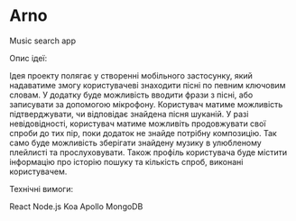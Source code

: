 # Arno
 Music search app

Опис ідеї:

Ідея проекту полягає у створенні мобільного застосунку, який надаватиме змогу користувачеві знаходити пісні по певним ключовим словам. У додатку буде можливість вводити фрази з пісні, або записувати за допомогою мікрофону. Користувач матиме можливість підтверджувати, чи відповідає знайдена пісня шуканій. У разі невідовідності, користувач матиме можливіть продовжувати свої спроби до тих пір,  поки додаток не знайде потрібну композицію. Так само буде можливість зберігати знайдену музику в улюбленому плейлисті та прослуховувати. Також профіль користувача буде містити інформацію про історію пошуку та кількість спроб, виконані користувачем.

Технічні вимоги:

React 
Node.js
Koa 
Apollo 
MongoDB

